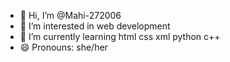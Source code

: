 - 👋 Hi, I’m @Mahi-272006
- 👀 I’m interested in web development
- 🌱 I’m currently learning  html css xml python c++
- 😄 Pronouns: she/her


<!---
Mahi-272006/Mahi-272006 is a ✨ special ✨ repository because its `README.md` (this file) appears on your GitHub profile.
You can click the Preview link to take a look at your changes.
--->
